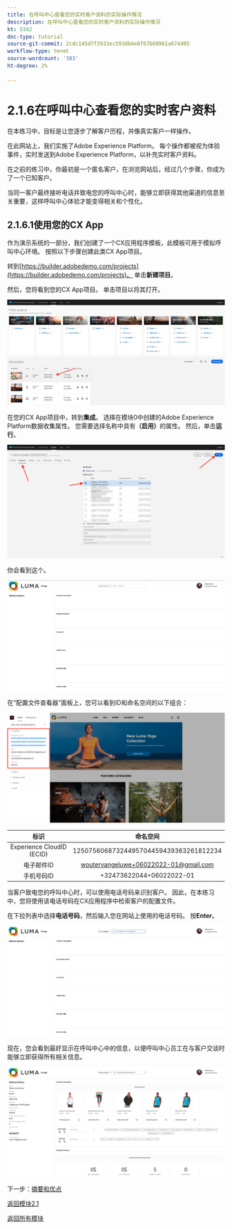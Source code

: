 ```yaml
---
title: 在呼叫中心查看您的实时客户资料的实际操作情况
description: 在呼叫中心查看您的实时客户资料的实际操作情况
kt: 5342
doc-type: tutorial
source-git-commit: 2cdc145d7f3933ec593db4e6f67b60961a674405
workflow-type: tm+mt
source-wordcount: '383'
ht-degree: 2%

---
```


# 2.1.6在呼叫中心查看您的实时客户资料

在本练习中，目标是让您逐步了解客户历程，并像真实客户一样操作。

在此网站上，我们实施了Adobe Experience Platform。 每个操作都被视为体验事件，实时发送到Adobe Experience Platform，以补充实时客户资料。

在之前的练习中，你最初是一个匿名客户，在浏览网站后，经过几个步骤，你成为了一个已知客户。

当同一客户最终接听电话并致电您的呼叫中心时，能够立即获得其他渠道的信息至关重要，这样呼叫中心体验才能变得相关和个性化。

## 2.1.6.1使用您的CX App

作为演示系统的一部分，我们创建了一个CX应用程序模板，此模板可用于模拟呼叫中心环境。 按照以下步骤创建此类CX App项目。

转到[https://builder.adobedemo.com/projects](https://builder.adobedemo.com/projects)。 单击&#x200B;**新建项目**。

然后，您将看到您的CX App项目。 单击项目以将其打开。

![演示](./images/cxapp3.png)

在您的CX App项目中，转到&#x200B;**集成**。 选择在模块0中创建的Adobe Experience Platform数据收集属性。 您需要选择名称中具有&#x200B;**（启用）**&#x200B;的属性。 然后，单击&#x200B;**运行**。

![演示](./images/cxapp4.png)

你会看到这个。

![演示](./images/cxapp5.png)

在“配置文件查看器”面板上，您可以看到ID和命名空间的以下组合：

![客户个人资料](./images/identities.png)

| 标识 | 命名空间 |
|:-------------:| :---------------:|
| Experience CloudID (ECID) | 12507560687324495704459439363261812234 |
| 电子邮件ID | woutervangeluwe+06022022-01@gmail.com |
| 手机号码ID | +32473622044+06022022-01 |

当客户致电您的呼叫中心时，可以使用电话号码来识别客户。 因此，在本练习中，您将使用该电话号码在CX应用程序中检索客户的配置文件。

在下拉列表中选择&#x200B;**电话号码**，然后输入您在网站上使用的电话号码。 按&#x200B;**Enter**。

![演示](./images/19.png)

现在，您会看到最好显示在呼叫中心中的信息，以便呼叫中心员工在与客户交谈时能够立即获得所有相关信息。

![演示](./images/20.png)

下一步：[摘要和优点](./summary.md)

[返回模块2.1](./real-time-customer-profile.md)

[返回所有模块](../../../overview.md)
